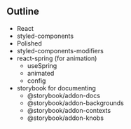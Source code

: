 ## Outline

- React
- styled-components
- Polished
- styled-components-modifiers
- react-spring (for animation)
  - useSpring
  - animated
  - config
- storybook for documenting
  - @storybook/addon-docs
  - @storybook/addon-backgrounds
  - @storybook/addon-contexts
  - @storybook/addon-knobs
